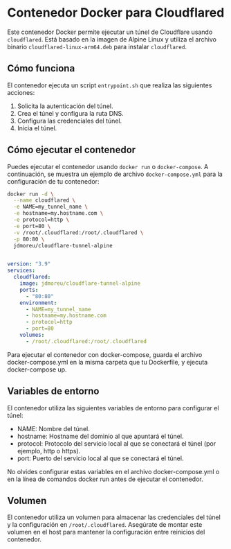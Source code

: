 # Contenedor Docker para Cloudflared

Este contenedor Docker permite ejecutar un túnel de Cloudflare usando `cloudflared`. Está basado en la imagen de Alpine Linux y utiliza el archivo binario `cloudflared-linux-arm64.deb` para instalar `cloudflared`.

## Cómo funciona

El contenedor ejecuta un script `entrypoint.sh` que realiza las siguientes acciones:

1. Solicita la autenticación del túnel.
2. Crea el túnel y configura la ruta DNS.
3. Configura las credenciales del túnel.
4. Inicia el túnel.

## Cómo ejecutar el contenedor

Puedes ejecutar el contenedor usando `docker run` o `docker-compose`. A continuación, se muestra un ejemplo de archivo `docker-compose.yml` para la configuración de tu contenedor:

```bash
docker run -d \
  --name cloudflared \
  -e NAME=my_tunnel_name \
  -e hostname=my.hostname.com \
  -e protocol=http \
  -e port=80 \
  -v /root/.cloudflared:/root/.cloudflared \
  -p 80:80 \
  jdmoreu/cloudflare-tunnel-alpine

```

```yaml

version: "3.9"
services:
  cloudflared:
    image: jdmoreu/cloudflare-tunnel-alpine
    ports:
      - "80:80"
    environment:
      - NAME=my_tunnel_name
      - hostname=my.hostname.com
      - protocol=http
      - port=80
    volumes:
      - /root/.cloudflared:/root/.cloudflared

```
Para ejecutar el contenedor con docker-compose, guarda el archivo docker-compose.yml en la misma carpeta que tu Dockerfile, y ejecuta docker-compose up.

## Variables de entorno

El contenedor utiliza las siguientes variables de entorno para configurar el túnel:

- NAME: Nombre del túnel.
- hostname: Hostname del dominio al que apuntará el túnel.
- protocol: Protocolo del servicio local al que se conectará el túnel (por ejemplo, http o https).
- port: Puerto del servicio local al que se conectará el túnel.

No olvides configurar estas variables en el archivo docker-compose.yml o en la línea de comandos docker run antes de ejecutar el contenedor.

## Volumen

El contenedor utiliza un volumen para almacenar las credenciales del túnel y la configuración en `/root/.cloudflared`. Asegúrate de montar este volumen en el host para mantener la configuración entre reinicios del contenedor.
